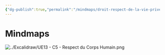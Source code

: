 ```yaml
---
{"dg-publish":true,"permalink":"/mindmaps/droit-respect-de-la-vie-privee/","tags":["mindmaps"],"noteIcon":""}
---
```


# Mindmaps
![../Excalidraw/UE13 - C5 - Respect du Corps Humain.png](/img/user/Excalidraw/UE13%20-%20C5%20-%20Respect%20du%20Corps%20Humain.png)
